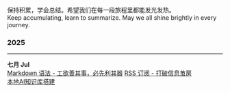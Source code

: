 保持积累，学会总结。希望我们在每一段旅程里都能发光发热。  
Keep accumulating, learn to summarize. May we all shine brightly in every journey.
### 2025
___
**七月 Jul**  
[Markdown 语法 - 工欲善其事，必先利其器](https://github.com/KreivenWang/journey/blob/main/note-1.md)
[RSS 订阅 - 打破信息茧房](https://github.com/KreivenWang/journey/blob/main/note-2.md)  
[本地AI知识库搭建](https://github.com/KreivenWang/journey/blob/main/note-3.md)  
